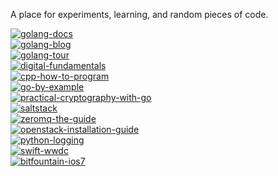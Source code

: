 A place for experiments, learning, and random pieces of code.

[![golang-docs](http://img.shields.io/badge/golang--docs-30%25_(6/20)-orange.svg?style=flat)](https://github.com/jasonkeene/playground/blob/master/golang-docs/progress.md)  
[![golang-blog](http://img.shields.io/badge/golang--blog-0%25_(0/5)-red.svg?style=flat)](https://github.com/jasonkeene/playground/blob/master/golang-blog/progress.md)  
[![golang-tour](http://img.shields.io/badge/golang--tour-100%25_(95/95)-brightgreen.svg?style=flat)](https://github.com/jasonkeene/playground/blob/master/golang-tour/progress.md)  
[![digital-fundamentals](http://img.shields.io/badge/digital--fundamentals-3.6%25_(4/111)-red.svg?style=flat)](https://github.com/jasonkeene/playground/blob/master/digital-fundamentals/progress.md)  
[![cpp-how-to-program](http://img.shields.io/badge/cpp--how--to--program-0%25_(0/6)-red.svg?style=flat)](https://github.com/jasonkeene/playground/blob/master/cpp-how-to-program/progress.md)  
[![go-by-example](http://img.shields.io/badge/go--by--example-0%25_(0/65)-red.svg?style=flat)](https://github.com/jasonkeene/playground/blob/master/go-by-example/progress.md)  
[![practical-cryptography-with-go](http://img.shields.io/badge/practical--cryptography--with--go-85%25_(17/20)-brightgreen.svg?style=flat)](https://github.com/jasonkeene/playground/blob/master/practical-cryptography-with-go/progress.md)  
[![saltstack](http://img.shields.io/badge/saltstack-27.56%25_(51/185)-orange.svg?style=flat)](https://github.com/jasonkeene/playground/blob/master/saltstack/progress.md)  
[![zeromq-the-guide](http://img.shields.io/badge/zeromq--the--guide-14.8%25_(41/277)-red.svg?style=flat)](https://github.com/jasonkeene/playground/blob/master/zeromq-the-guide/progress.md)  
[![openstack-installation-guide](http://img.shields.io/badge/openstack--installation--guide-8.6%25_(8/93)-red.svg?style=flat)](https://github.com/jasonkeene/playground/blob/master/openstack-installation-guide/progress.md)  
[![python-logging](http://img.shields.io/badge/python--logging-48.31%25_(43/89)-yellow.svg?style=flat)](https://github.com/jasonkeene/playground/blob/master/python-logging/progress.md)  
[![swift-wwdc](http://img.shields.io/badge/swift--wwdc-0%25_(0/5)-red.svg?style=flat)](https://github.com/jasonkeene/playground/blob/master/swift-wwdc/progress.md)  
[![bitfountain-ios7](http://img.shields.io/badge/bitfountain--ios7-19.59%25_(106/541)-orange.svg?style=flat)](https://github.com/jasonkeene/playground/blob/master/bitfountain-ios7/progress.md)
